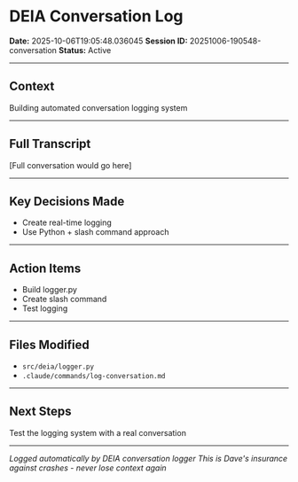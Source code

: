 # DEIA Conversation Log

**Date:** 2025-10-06T19:05:48.036045
**Session ID:** 20251006-190548-conversation
**Status:** Active

---

## Context
Building automated conversation logging system

---

## Full Transcript
[Full conversation would go here]

---

## Key Decisions Made
- Create real-time logging
- Use Python + slash command approach

---

## Action Items
- Build logger.py
- Create slash command
- Test logging

---

## Files Modified
- `src/deia/logger.py`
- `.claude/commands/log-conversation.md`

---

## Next Steps
Test the logging system with a real conversation

---

*Logged automatically by DEIA conversation logger*
*This is Dave's insurance against crashes - never lose context again*
